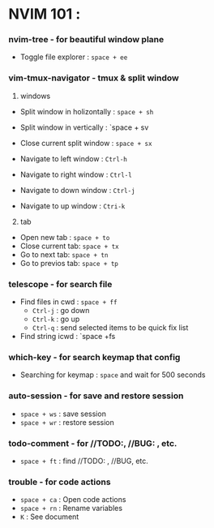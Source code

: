 # NVIM 101 :

### nvim-tree - for beautiful window plane

  - Toggle file explorer : `space + ee`

### vim-tmux-navigator - tmux & split window
1. windows
  - Split window in holizontally : `space + sh`
  - Split window in vertically : `space + sv
  - Close current split window : `space + sx`

  
  - Navigate to left window : `Ctrl-h`
  - Navigate to right window : `Ctrl-l`
  - Navigate to down window : `Ctrl-j`
  - Navigate to up window : `Ctri-k`

2. tab
  - Open new tab : `space + to`
  - Close current tab: `space + tx`
  - Go to next tab: `space + tn`
  - Go to previos tab: `space + tp`

### telescope - for search file

  - Find files in cwd : `space + ff`
    - `Ctrl-j` : go down
    - `Ctrl-k` : go up 
    - `Ctrl-q` : send selected items to be quick fix list
  - Find string icwd : `space +fs


### which-key - for search keymap that config
  - Searching for keymap : `space` and wait for 500 seconds 

### auto-session - for save and restore session
  - `space + ws`  : save session
  - `space + wr`  : restore session

### todo-comment - for //TODO:, //BUG: , etc.
  - `space + ft` : find //TODO: , //BUG, etc.

### trouble - for code actions
  - `space + ca` : Open code actions
  - `space + rn` : Rename variables
  - `K` : See document
